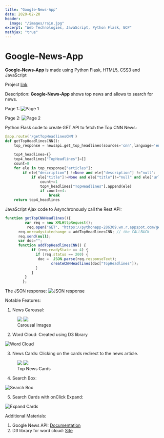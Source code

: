 ```yaml
---
title: "Google-News-App"
date: 2020-02-20
header:
  image: "/images/rain.jpg"
excerpt: "Web Technologies, JavaScript, Python Flask, GCP"
mathjax: "true"
---
```

# Google-News-App

**Google-News-App** is made using Python Flask, HTML5, CSS3 and JavaScript

Project [link](https://pythonapp-286309.wn.r.appspot.com/)

Description:
**Google-News-App** shows top news and allows to search for news.

Page 1:
<img src="{{ site.url }}{{ site.baseurl }}/images/newsapp/newsapppage1.jpg" alt="Page 1">

Page 2:
<img src="{{ site.url }}{{ site.baseurl }}/images/newsapp/newsapppage2.jpg" alt="Page 2">

Python Flask code to create GET API to fetch the Top CNN News:
```python
@app.route('/getTopHeadlinesCNN')
def getTopHeadlinesCNN():
    top_response = newsapi.get_top_headlines(sources='cnn',language='en')
     
    top4_headlines={}
    top4_headlines["TopHeadlines"]=[]
    count=0
    for ele in top_response["articles"]:
        if ele["description"] !=None and ele["description"] !="null":
            if ele["title"]!=None and ele["title"]!="null" and ele["url"]!=None and ele["url"]!="null" and ele["urlToImage"]!=None and ele["urlToImage"]!="null" and ele["source"]["id"]!=None and ele["source"]["id"]!="null" and ele["source"]["name"]!=None and ele["source"]["name"]!="null":
                count+=1
                top4_headlines["TopHeadlines"].append(ele)
                if count==4:
                    break
    return top4_headlines
```
JavaScript Ajax code to Asynchronously call the Rest API:
```js
function getTopCNNHeadlines(){
		 var req = new XMLHttpRequest();
		  req.open("GET", "https://pythonapp-286309.wn.r.appspot.com/getTopHeadlinesCNN", true);
      req.onreadystatechange = addTopHeadlinesCNN; // the CALLBACk
      req.send(null);
      var doc="";
      function addTopHeadlinesCNN() {
            if (req.readyState == 4) {
              if (req.status == 200) {
               doc =  JSON.parse(req.responseText); 
			         createCNNHeadlines(doc["TopHeadlines"]);
              }
            }
         }
		};
```
The JSON response:
<img src="{{ site.url }}{{ site.baseurl }}/images/newsapp/samplejson.png" alt="JSON response">

Notable Features:
1. News Carousal:
<figure class="half">
    <a href="/assets/images/newsapp/newsapppage1.jpg"><img src="/assets/images/newsapp/newsapppage1.jpg"></a>
    <a href="/assets/images/newsapp/newsapppage2.jpg"><img src="/assets/images/newsapp/newsapppage2.jpg"></a>
    <figcaption>Carousal Images</figcaption>
</figure>

2. Word Cloud:
Created using D3 library
<img src="{{ site.url }}{{ site.baseurl }}/images/newsapp/wordcloud.png" alt="Word Cloud">

3. News Cards:
Clicking on the cards redirect to the news article.
<figure class="half">
    <a href="/assets/images/newsapp/cnntopnews.png"><img src="/assets/images/newsapp/cnntopnews.png"></a>
    <a href="/assets/images/newsapp/foxtopnews.png"><img src="/assets/images/newsapp/foxtopnews.png"></a>
    <figcaption>Top News Cards</figcaption>
</figure>

4. Search Box:
<img src="{{ site.url }}{{ site.baseurl }}/images/newsapp/searchbox.png" alt="Search Box">

5. Search Cards with onClick Expand:
<img src="{{ site.url }}{{ site.baseurl }}/images/newsapp/expandcards.png" alt="Expand Cards">

Additional Materials:
1. Google News API:
[Documentation](https://newsapi.org/docs)
2. D3 library for word cloud:
[Site](https://www.d3-graph-gallery.com/graph/wordcloud_size.html)


